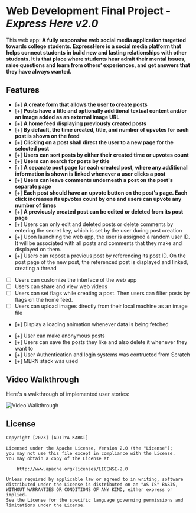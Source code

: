 # Web Development Final Project - *Express Here v2.0*

This web app: **A fully responsive web social media application targetted towards college students. ExpressHere is a social media platform that helps connect students in build new and lasting relationships with other students. It is that place where students hear admit their mental issues, raise questions and learn from others’ experiences, and get answers that they have always wanted.**

## Features
- [+] **A create form that allows the user to create posts**
- [+] **Posts have a title and optionally additional textual content and/or an image added as an external image URL**
- [+] **A home feed displaying previously created posts**
- [+] **By default, the time created, title, and number of upvotes for each post is shown on the feed**
- [+] **Clicking on a post shall direct the user to a new page for the selected post**
- [+] **Users can sort posts by either their created time or upvotes count**
- [+] **Users can search for posts by title**
- [+] **A separate post page for each created post, where any additional information is shown is linked whenever a user clicks a post**
- [+] **Users can leave comments underneath a post on the post's separate page**
- [+] **Each post should have an upvote button on the post's page. Each click increases its upvotes count by one and users can upvote any number of times**
- [+] **A previously created post can be edited or deleted from its post page**
- [+] Users can only edit and deleted posts or delete comments by entering the secret key, which is set by the user during post creation
- [+] Upon launching the web app, the user is assigned a random user ID. It will be associated with all posts and comments that they make and displayed on them.
- [+] Users can repost a previous post by referencing its post ID. On the post page of the new post, the referenced post is displayed and linked, creating a thread
- [ ] Users can customize the interface of the web app
- [ ] Users can share and view web videos
- [ ] Users can set flags while creating a post. Then users can filter posts by flags on the home feed.
- [ ] Users can upload images directly from their local machine as an image file
- [+] Display a loading animation whenever data is being fetched
* [+] User can make anonymous posts
* [+] Users can save the posts they like and also delete it whenever they want to
* [+] User Authentication and login systems was contructed from Scratch
* [+] MERN stack was used

## Video Walkthrough

Here's a walkthrough of implemented user stories:

<img src='https://imgur.com/tnHB8Xp.gif' title='Video Walkthrough' width='' alt='Video Walkthrough' />

## License

    Copyright [2023] [ADITYA KARKI]

    Licensed under the Apache License, Version 2.0 (the "License");
    you may not use this file except in compliance with the License.
    You may obtain a copy of the License at

        http://www.apache.org/licenses/LICENSE-2.0

    Unless required by applicable law or agreed to in writing, software
    distributed under the License is distributed on an "AS IS" BASIS,
    WITHOUT WARRANTIES OR CONDITIONS OF ANY KIND, either express or implied.
    See the License for the specific language governing permissions and
    limitations under the License.

